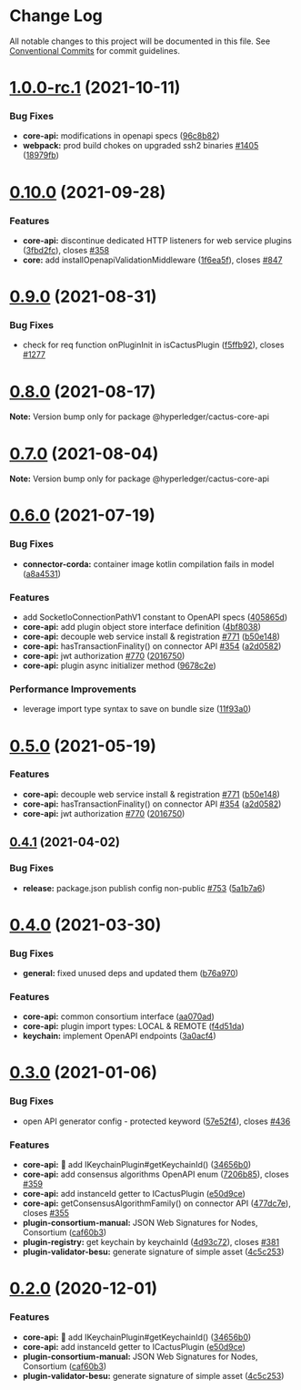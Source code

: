 # Change Log

All notable changes to this project will be documented in this file.
See [Conventional Commits](https://conventionalcommits.org) for commit guidelines.

# [1.0.0-rc.1](https://github.com/hyperledger/cactus/compare/v0.10.0...v1.0.0-rc.1) (2021-10-11)


### Bug Fixes

* **core-api:** modifications in openapi specs ([96c8b82](https://github.com/hyperledger/cactus/commit/96c8b82a642fdf106178ecdc47ff1f12fff229d1))
* **webpack:** prod build chokes on upgraded ssh2 binaries [#1405](https://github.com/hyperledger/cactus/issues/1405) ([18979fb](https://github.com/hyperledger/cactus/commit/18979fb33880d8ca30e2fda01fb3d598deb839f9))





# [0.10.0](https://github.com/hyperledger/cactus/compare/v0.9.0...v0.10.0) (2021-09-28)


### Features

* **core-api:** discontinue dedicated HTTP listeners for web service plugins ([3fbd2fc](https://github.com/hyperledger/cactus/commit/3fbd2fcb60d49090bf4e986bea74d4e988348659)), closes [#358](https://github.com/hyperledger/cactus/issues/358)
* **core:** add installOpenapiValidationMiddleware ([1f6ea5f](https://github.com/hyperledger/cactus/commit/1f6ea5fe3aa1ba997a655098d632034f13f232a5)), closes [#847](https://github.com/hyperledger/cactus/issues/847)





# [0.9.0](https://github.com/hyperledger/cactus/compare/v0.8.0...v0.9.0) (2021-08-31)


### Bug Fixes

* check for req function onPluginInit in isCactusPlugin ([f5ffb92](https://github.com/hyperledger/cactus/commit/f5ffb92d5a03ecb14ec6952d8dff0d8ec101df35)), closes [#1277](https://github.com/hyperledger/cactus/issues/1277)





# [0.8.0](https://github.com/hyperledger/cactus/compare/v0.7.0...v0.8.0) (2021-08-17)

**Note:** Version bump only for package @hyperledger/cactus-core-api





# [0.7.0](https://github.com/hyperledger/cactus/compare/v0.6.0...v0.7.0) (2021-08-04)

**Note:** Version bump only for package @hyperledger/cactus-core-api





# [0.6.0](https://github.com/hyperledger/cactus/compare/v0.4.1...v0.6.0) (2021-07-19)


### Bug Fixes

* **connector-corda:** container image kotlin compilation fails in model ([a8a4531](https://github.com/hyperledger/cactus/commit/a8a4531d379fe16d4c991802525ec573a7e3ede1))


### Features

* add SocketIoConnectionPathV1 constant to OpenAPI specs ([405865d](https://github.com/hyperledger/cactus/commit/405865d02e57031c1531431a4a46b96a1b9aff03))
* **core-api:** add plugin object store interface definition ([4bf8038](https://github.com/hyperledger/cactus/commit/4bf8038ea4c0c341cef3a63b59f77c12cec65a46))
* **core-api:** decouple web service install & registration [#771](https://github.com/hyperledger/cactus/issues/771) ([b50e148](https://github.com/hyperledger/cactus/commit/b50e148f43c0b27138471c972aab391486e761e6))
* **core-api:** hasTransactionFinality() on connector API [#354](https://github.com/hyperledger/cactus/issues/354) ([a2d0582](https://github.com/hyperledger/cactus/commit/a2d058218780e5e4c81e5f847cc875879a946e3f))
* **core-api:** jwt authorization [#770](https://github.com/hyperledger/cactus/issues/770) ([2016750](https://github.com/hyperledger/cactus/commit/2016750849b4333bb4dd78897468771f0642a4f5))
* **core-api:** plugin async initializer method ([9678c2e](https://github.com/hyperledger/cactus/commit/9678c2e9288a73589e84f9fd254c26aed6a93297))


### Performance Improvements

* leverage import type syntax to save on bundle size ([11f93a0](https://github.com/hyperledger/cactus/commit/11f93a03116d26b64b516dba3c05d97a59afeabc))





# [0.5.0](https://github.com/hyperledger/cactus/compare/v0.4.1...v0.5.0) (2021-05-19)


### Features

* **core-api:** decouple web service install & registration [#771](https://github.com/hyperledger/cactus/issues/771) ([b50e148](https://github.com/hyperledger/cactus/commit/b50e148f43c0b27138471c972aab391486e761e6))
* **core-api:** hasTransactionFinality() on connector API [#354](https://github.com/hyperledger/cactus/issues/354) ([a2d0582](https://github.com/hyperledger/cactus/commit/a2d058218780e5e4c81e5f847cc875879a946e3f))
* **core-api:** jwt authorization [#770](https://github.com/hyperledger/cactus/issues/770) ([2016750](https://github.com/hyperledger/cactus/commit/2016750849b4333bb4dd78897468771f0642a4f5))





## [0.4.1](https://github.com/hyperledger/cactus/compare/v0.4.0...v0.4.1) (2021-04-02)


### Bug Fixes

* **release:** package.json publish config non-public [#753](https://github.com/hyperledger/cactus/issues/753) ([5a1b7a6](https://github.com/hyperledger/cactus/commit/5a1b7a6eba9a18d4f7474a3c44d4a4035fc99e84))





# [0.4.0](https://github.com/hyperledger/cactus/compare/v0.3.0...v0.4.0) (2021-03-30)


### Bug Fixes

* **general:** fixed unused deps and updated them ([b76a970](https://github.com/hyperledger/cactus/commit/b76a9703341c5a4cabe056e743338cbedebbeaad))


### Features

* **core-api:** common consortium interface ([aa070ad](https://github.com/hyperledger/cactus/commit/aa070ade45c82cd067cbea09c04fe7b94f76368e))
* **core-api:** plugin import types: LOCAL & REMOTE ([f4d51da](https://github.com/hyperledger/cactus/commit/f4d51dae5b28367e714a2b9aa35dd84a2cb4cb37))
* **keychain:** implement OpenAPI endpoints ([3a0acf4](https://github.com/hyperledger/cactus/commit/3a0acf4cb350a286500aa80ed4ac5d15f9501ea4))





# [0.3.0](https://github.com/hyperledger/cactus/compare/v0.1.0...v0.3.0) (2021-01-06)


### Bug Fixes

* open API generator config - protected keyword ([57e52f4](https://github.com/hyperledger/cactus/commit/57e52f42c3aaab653acb8838ba93518a5a097af8)), closes [#436](https://github.com/hyperledger/cactus/issues/436)


### Features

* **core-api:** 🎸 add IKeychainPlugin#getKeychainId() ([34656b0](https://github.com/hyperledger/cactus/commit/34656b0730f886619efbbddb512c094029cbbebd))
* **core-api:** add consensus algorithms OpenAPI enum ([7206b85](https://github.com/hyperledger/cactus/commit/7206b85d77d44707baea67a267318a0bea610a66)), closes [#359](https://github.com/hyperledger/cactus/issues/359)
* **core-api:** add instanceId getter to ICactusPlugin ([e50d9ce](https://github.com/hyperledger/cactus/commit/e50d9cef081708d7d6b92701f7f941c36ef6f920))
* **core-api:** getConsensusAlgorithmFamily() on connector API ([477dc7e](https://github.com/hyperledger/cactus/commit/477dc7ed5dfba9ae56060772d478aae349919f10)), closes [#355](https://github.com/hyperledger/cactus/issues/355)
* **plugin-consortium-manual:** JSON Web Signatures for Nodes, Consortium ([caf60b3](https://github.com/hyperledger/cactus/commit/caf60b3f69c81617787afe73ca12165baa2dce50))
* **plugin-registry:** get keychain by keychainId ([4d93c72](https://github.com/hyperledger/cactus/commit/4d93c72ca4c533697a47782946ba2a3549cc742a)), closes [#381](https://github.com/hyperledger/cactus/issues/381)
* **plugin-validator-besu:** generate signature of simple asset ([4c5c253](https://github.com/hyperledger/cactus/commit/4c5c2534b551cd972f0536e12d930ef995265ab4))





# [0.2.0](https://github.com/hyperledger/cactus/compare/v0.1.0...v0.2.0) (2020-12-01)


### Features

* **core-api:** 🎸 add IKeychainPlugin#getKeychainId() ([34656b0](https://github.com/hyperledger/cactus/commit/34656b0730f886619efbbddb512c094029cbbebd))
* **core-api:** add instanceId getter to ICactusPlugin ([e50d9ce](https://github.com/hyperledger/cactus/commit/e50d9cef081708d7d6b92701f7f941c36ef6f920))
* **plugin-consortium-manual:** JSON Web Signatures for Nodes, Consortium ([caf60b3](https://github.com/hyperledger/cactus/commit/caf60b3f69c81617787afe73ca12165baa2dce50))
* **plugin-validator-besu:** generate signature of simple asset ([4c5c253](https://github.com/hyperledger/cactus/commit/4c5c2534b551cd972f0536e12d930ef995265ab4))
